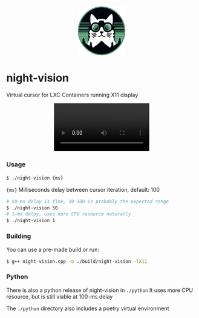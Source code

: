 <div align="center">
    <img src="asset/logo.png" alt="night-vision-logo" width="25%" />
</div>

# night-vision
Virtual cursor for LXC Containers running X11 display

<div align="center">
  <video width="50%" controls>
    <source src="asset/nv-demo.webm" type="video/webm">
    Your browser does not support the webm.
  </video>
</div>


### Usage
```bash
$ ./night-vision {ms}
```

`{ms}` Milliseconds delay between cursor iteration, default: 100

```bash
# 50-ms delay is fine, 10-100 is probably the expected range
$ ./night-vision 50
# 1-ms delay, uses more CPU resource naturally
$ ./night-vision 1
```

### Building
You can use a pre-made build or run:
```bash
$ g++ night-vision.cpp -o ./build/night-vision -lX11
```

### Python
There is also a python release of night-vision in `./python`
It uses more CPU resource, but is still viable at 100-ms delay

The `./python` directory also includes a poetry virtual environment
